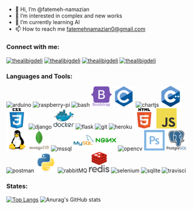 - 👋 Hi, I’m @fatemeh-namazian
- 👀 I’m interested in  complex and new works
- 🌱 I’m currently learning AI
- 📫 How to reach me fatemehnamazian0@gmail.com


<h3 align="left">Connect with me:</h3>
<p align="left">
<a href="https://linkedin.com/in/thealibigdeli" target="blank"><img align="center" src="https://raw.githubusercontent.com/rahuldkjain/github-profile-readme-generator/master/src/images/icons/Social/linked-in-alt.svg" alt="thealibigdeli" height="25" width="35" /></a>
<a href="https://instagram.com/thealibigdeli" target="blank"><img align="center" src="https://raw.githubusercontent.com/rahuldkjain/github-profile-readme-generator/master/src/images/icons/Social/instagram.svg" alt="thealibigdeli" height="25" width="35" /></a>
<a href="https://www.youtube.com/user/TheAlibigdeli" target="blank"><img align="center" src="https://raw.githubusercontent.com/rahuldkjain/github-profile-readme-generator/master/src/images/icons/Social/youtube.svg" alt="thealibigdeli" height="25" width="35" /></a>
<a href="https://www.aparat.com/allan" target="blank"><img align="center" src="https://seeklogo.com/images/A/aparat-logo-E058915B14-seeklogo.com.png" alt="thealibigdeli" height="25" width="25" /></a>
</p>



<h3 align="left">Languages and Tools:</h3>
<p align="left">
    <img src="https://cdn.worldvectorlogo.com/logos/arduino-1.svg" alt="arduino" width="55" height="55"/> 
    <img src="https://img.icons8.com/color/55/000000/raspberry-pi.png" alt="raspberry-pi"/>
<img src="https://www.vectorlogo.zone/logos/gnu_bash/gnu_bash-icon.svg" alt="bash" width="55" height="55"/> 
<img src="https://raw.githubusercontent.com/devicons/devicon/master/icons/bootstrap/bootstrap-plain-wordmark.svg" alt="bootstrap" width="55" height="55"/>
<img src="https://raw.githubusercontent.com/devicons/devicon/master/icons/c/c-original.svg" alt="c" width="55" height="55"/>
<img src="https://www.chartjs.org/media/logo-title.svg" alt="chartjs" width="55" height="55"/>
<img src="https://raw.githubusercontent.com/devicons/devicon/master/icons/cplusplus/cplusplus-original.svg" alt="cplusplus" width="55" height="55"/>
<img src="https://raw.githubusercontent.com/devicons/devicon/master/icons/css3/css3-original-wordmark.svg" alt="css3" width="55" height="55"/>
<img src="https://user-images.githubusercontent.com/29748439/177030588-a1916efd-384b-439a-9b30-24dd24dd48b6.png" alt="django" width="40" height="55"/> 
<img src="https://raw.githubusercontent.com/devicons/devicon/master/icons/docker/docker-original-wordmark.svg" alt="docker" width="55" height="55"/>
<img src="https://www.vectorlogo.zone/logos/pocoo_flask/pocoo_flask-icon.svg" alt="flask" width="55" height="55"/>
<img src="https://www.vectorlogo.zone/logos/git-scm/git-scm-icon.svg" alt="git" width="55" height="55"/>
<img src="https://www.vectorlogo.zone/logos/heroku/heroku-icon.svg" alt="heroku" width="55" height="55"/>
<img src="https://raw.githubusercontent.com/devicons/devicon/master/icons/html5/html5-original-wordmark.svg" alt="html5" width="55" height="55"/>
<img src="https://raw.githubusercontent.com/devicons/devicon/master/icons/javascript/javascript-original.svg" alt="javascript" width="55" height="55"/>
<img src="https://raw.githubusercontent.com/devicons/devicon/master/icons/linux/linux-original.svg" alt="linux" width="55" height="55"/>
<img src="https://raw.githubusercontent.com/devicons/devicon/master/icons/mongodb/mongodb-original-wordmark.svg" alt="mongodb" width="55" height="55"/>
<img src="https://www.svgrepo.com/show/303229/microsoft-sql-server-logo.svg" alt="mssql" width="55" height="55"/>
<img src="https://raw.githubusercontent.com/devicons/devicon/master/icons/mysql/mysql-original-wordmark.svg" alt="mysql" width="55" height="55"/>
<img src="https://raw.githubusercontent.com/devicons/devicon/master/icons/nginx/nginx-original.svg" alt="nginx" width="55" height="55"/>
<img src="https://www.vectorlogo.zone/logos/opencv/opencv-icon.svg" alt="opencv" width="55" height="55"/>
<img src="https://raw.githubusercontent.com/devicons/devicon/master/icons/photoshop/photoshop-line.svg" alt="photoshop" width="55" height="55"/>
<img src="https://raw.githubusercontent.com/devicons/devicon/master/icons/postgresql/postgresql-original-wordmark.svg" alt="postgresql" width="55" height="55"/>
<img src="https://www.vectorlogo.zone/logos/getpostman/getpostman-icon.svg" alt="postman" width="55" height="55"/>
<img src="https://raw.githubusercontent.com/devicons/devicon/master/icons/python/python-original.svg" alt="python" width="55" height="55"/>
<img src="https://www.vectorlogo.zone/logos/rabbitmq/rabbitmq-icon.svg" alt="rabbitMQ" width="55" height="55"/>
<img src="https://raw.githubusercontent.com/devicons/devicon/master/icons/redis/redis-original-wordmark.svg" alt="redis" width="55" height="55"/>
<img src="https://raw.githubusercontent.com/detain/svg-logos/780f25886640cef088af994181646db2f6b1a3f8/svg/selenium-logo.svg" alt="selenium" width="55" height="55"/>
<img src="https://www.vectorlogo.zone/logos/sqlite/sqlite-icon.svg" alt="sqlite" width="55" height="55"/>
<img src="https://www.vectorlogo.zone/logos/travis-ci/travis-ci-icon.svg" alt="travisci" width="55" height="55"/> 
</p>


<h3 align="left">States:</h3>

[![Top Langs](https://github-readme-stats.vercel.app/api/top-langs/?username=fatemeh-namazian&layout=compact)](https://github.com/fatemeh-namazian/github-readme-stats)
![Anurag's GitHub stats](https://github-readme-stats.vercel.app/api?username=fatemeh-namazian&show_icons=true&include_all_commits=true&count_private=true)


